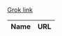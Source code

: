 [Grok link](https://grok.com/chat/70bc92cf-93aa-4abd-9624-e03d1d0b5363)


| Name | URL |
| --- | --- |
